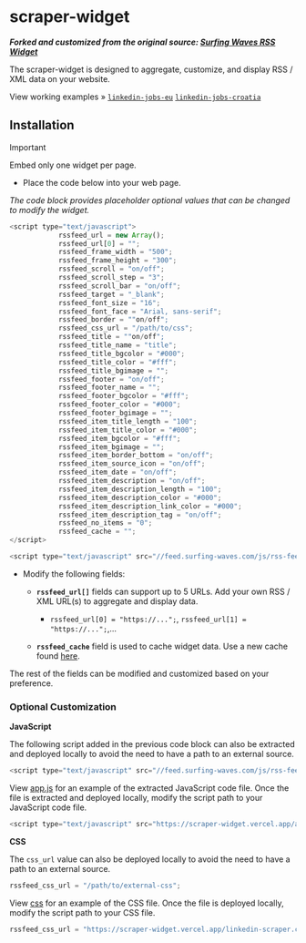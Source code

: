 # scraper-widget

**_Forked and customized from the original source: [Surfing Waves RSS Widget](https://surfing-waves.com/feed.htm)_**

The scraper-widget is designed to aggregate, customize, and display RSS / XML data on your website.

View working examples » [`linkedin-jobs-eu`](https://linkedin-jobs-eu.vercel.app/) [`linkedin-jobs-croatia`](https://linkedin-jobs-croatia.vercel.app/)

## Installation

> [!IMPORTANT]
> Embed only one widget per page.

- Place the code below into your web page.

_The code block provides placeholder optional values that can be changed to modify the widget._

```javascript
<script type="text/javascript">
            rssfeed_url = new Array();
            rssfeed_url[0] = "";
            rssfeed_frame_width = "500";
            rssfeed_frame_height = "300";
            rssfeed_scroll = "on/off";
            rssfeed_scroll_step = "3";
            rssfeed_scroll_bar = "on/off";
            rssfeed_target = "_blank";
            rssfeed_font_size = "16";
            rssfeed_font_face = "Arial, sans-serif";
            rssfeed_border = ""on/off";
            rssfeed_css_url = "/path/to/css";
            rssfeed_title = ""on/off";
            rssfeed_title_name = "title";
            rssfeed_title_bgcolor = "#000";
            rssfeed_title_color = "#fff";
            rssfeed_title_bgimage = "";
            rssfeed_footer = "on/off";
            rssfeed_footer_name = "";
            rssfeed_footer_bgcolor = "#fff";
            rssfeed_footer_color = "#000";
            rssfeed_footer_bgimage = "";
            rssfeed_item_title_length = "100";
            rssfeed_item_title_color = "#000";
            rssfeed_item_bgcolor = "#fff";
            rssfeed_item_bgimage = "";
            rssfeed_item_border_bottom = "on/off";
            rssfeed_item_source_icon = "on/off";
            rssfeed_item_date = "on/off";
            rssfeed_item_description = "on/off";
            rssfeed_item_description_length = "100";
            rssfeed_item_description_color = "#000";
            rssfeed_item_description_link_color = "#000";
            rssfeed_item_description_tag = "on/off";
            rssfeed_no_items = "0";
            rssfeed_cache = "";
</script>

<script type="text/javascript" src="//feed.surfing-waves.com/js/rss-feed.js"></script>
```

- Modify the following fields:

  - **`rssfeed_url[]`** fields can support up to 5 URLs. Add your own RSS / XML URL(s) to aggregate and display data.
    - `rssfeed_url[0] = "https://...";`, `rssfeed_url[1] = "https://...";`,...

  - **`rssfeed_cache`** field is used to cache widget data. Use a new cache found [here](https://surfing-waves.com/feed.htm).

The rest of the fields can be modified and customized based on your preference.

### Optional Customization

**JavaScript**

The following script added in the previous code block can also be extracted and deployed locally to avoid the need to have a path to an external source.

```javascript
<script type="text/javascript" src="//feed.surfing-waves.com/js/rss-feed.js"></script>
```

View [app.js](https://github.com/stefanicjuraj/scraper-widget/blob/main/app.js) for an example of the extracted JavaScript code file. Once the file is extracted and deployed locally, modify the script path to your JavaScript code file.

```javascript
<script type="text/javascript" src="https://scraper-widget.vercel.app/app.js"></script>
```

**CSS**

The `css_url` value can also be deployed locally to avoid the need to have a path to an external source.

```javascript
rssfeed_css_url = "/path/to/external-css";
```

View [css](https://github.com/stefanicjuraj/scraper-widget/blob/main/linkedin-scraper.css) for an example of the CSS file. Once the file is deployed locally, modify the script path to your CSS file.

```javascript
rssfeed_css_url = "https://scraper-widget.vercel.app/linkedin-scraper.css";
```
